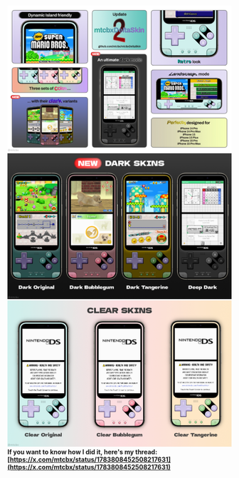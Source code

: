 ![Bento](Img-bento.jpg)
![New dark skins](Img-dark-skins.jpg)
![Clear skins](Img-clear-skins.jpg)
**If you want to know how I did it, here's my thread: [https://x.com/mtcbx/status/1783808452508217631](https://x.com/mtcbx/status/1783808452508217631)**
